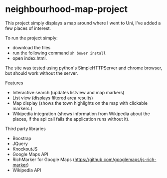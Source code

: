 # neighbourhood-map-project

This project simply displays a map around where I went to Uni, I've added a few places of interest.

To run the project simply:
* download the files
* run the following command
```sh bower install ```
* open index.html. 

The site was tested using python's SimpleHTTPServer and chrome browser, but should work without the server.

Features
 - Interactive search (updates listview and map markers)
 - List view (displays filtered area results)
 - Map display (shows the town highlights on the map with clickable markers.)
 - Wikipedia integration (shows information from Wikipedia about the places, if the api call fails the application runs without it).
 
Third party libraries
 - Boostrap
 - JQuery
 - KnockoutJS
 - Google Maps API
 - RichMarker for Google Maps (https://github.com/googlemaps/js-rich-marker)
 - Wikipedia API